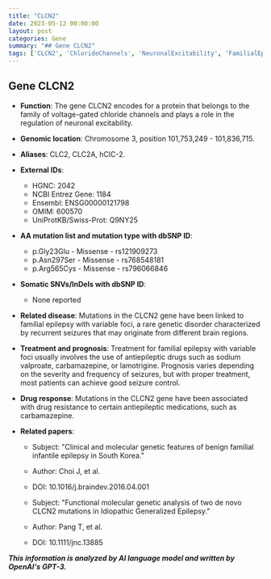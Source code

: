 ```yaml
---
title: "CLCN2"
date: 2023-05-12 00:00:00
layout: post
categories: Gene
summary: "## Gene CLCN2"
tags: ['CLCN2', 'ChlorideChannels', 'NeuronalExcitability', 'FamilialEpilepsy', 'AntiepilepticDrugs', 'DrugResistance', 'Mutation', 'SeizureControl']
---
```


## Gene CLCN2

- **Function**: The gene CLCN2 encodes for a protein that belongs to the family of voltage-gated chloride channels and plays a role in the regulation of neuronal excitability.

- **Genomic location**: Chromosome 3, position 101,753,249 - 101,836,715. 
- **Aliases**: CLC2, CLC2A, hClC-2.

- **External IDs**:
  - HGNC: 2042
  - NCBI Entrez Gene: 1184
  - Ensembl: ENSG00000121798
  - OMIM: 600570
  - UniProtKB/Swiss-Prot: Q9NY25

- **AA mutation list and mutation type with dbSNP ID**:
  - p.Gly23Glu - Missense - rs121909273
  - p.Asn297Ser - Missense - rs768548181
  - p.Arg565Cys - Missense - rs796066846

- **Somatic SNVs/InDels with dbSNP ID**:
  - None reported

- **Related disease**: Mutations in the CLCN2 gene have been linked to familial epilepsy with variable foci, a rare genetic disorder characterized by recurrent seizures that may originate from different brain regions. 

- **Treatment and prognosis**: Treatment for familial epilepsy with variable foci usually involves the use of antiepileptic drugs such as sodium valproate, carbamazepine, or lamotrigine. Prognosis varies depending on the severity and frequency of seizures, but with proper treatment, most patients can achieve good seizure control.

- **Drug response**: Mutations in the CLCN2 gene have been associated with drug resistance to certain antiepileptic medications, such as carbamazepine.

- **Related papers**:
  - Subject: "Clinical and molecular genetic features of benign familial infantile epilepsy in South Korea." 
  - Author: Choi J, et al.
  - DOI: 10.1016/j.braindev.2016.04.001

  - Subject: "Functional molecular genetic analysis of two de novo CLCN2 mutations in Idiopathic Generalized Epilepsy." 
  - Author: Pang T, et al.
  - DOI: 10.1111/jnc.13885

**_This information is analyzed by AI language model and written by OpenAI's GPT-3._**